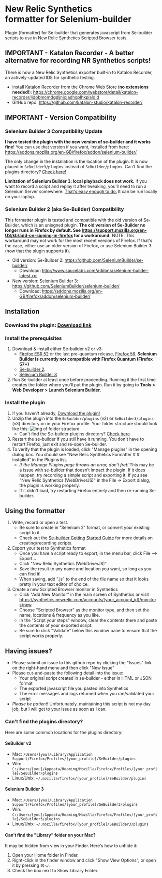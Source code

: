 New Relic Synthetics<br>formatter for Selenium-builder
==============================

Plugin (formatter) for Se-builder that generates javascript from Se-builder scripts to use in New Relic Synthetics Scripted Browser tests.

## IMPORTANT - Katalon Recorder - A better alternative for recording NR Synthetics scripts!

There is now a New Relic Synthetics exporter built-in to Katalon Recorder, an actively-updated IDE for synthetic testing.
* Install Katalon Recorder from the Chrome Web Store (**no extensions needed!**): https://chrome.google.com/webstore/detail/katalon-recorder/ljdobmomdgdljniojadhoplhkpialdid
* GitHub repo: https://github.com/katalon-studio/katalon-recorder/

## IMPORTANT - Version Compatibility

### Selenium Builder 3 Compatibility Update

<b>I have tested the plugin with the new version of se-builder and it works fine!</b> You can use that version if you want, installed from here: https://addons.mozilla.org/en-GB/firefox/addon/selenium-builder/

The only change in the installation is the location of the plugin. It is now placed in `SeBuilder3/plugins` instead of `SeBuilder/plugins`. Can't find the plugins directory? [Check here!](#cant-find-the-plugins-directory)

<b>Limitation of Selenium Builder 3: local playback does not work.</b> If you want to record a script and replay it after tweaking, you'll need to run a Selenium Server somewhere. [That's easy enough to do.](http://www.seleniumhq.org/docs/05_selenium_rc.jsp#installation) It can be run locally on your laptop.

### Selenium Builder 2 (aka Se-Builder) Compatibility

This formatter plugin is tested and compatible with the old version of Se-Builder, which is an unisgned plugin. <b>The old version of Se-Builder no longer runs in Firefox by default. See https://support.mozilla.org/en-US/kb/add-on-signing-in-firefox for a workaround.</b> NOTE: This workaround may not work for the most recent versions of Firefox. If that's the case, either use an older version of Firefox, or use Selenium Builder 3 (now that the plugin supports it).

* Old version: Se-Builder 2: https://github.com/SeleniumBuilder/se-builder/
	* Download: http://www.saucelabs.com/addons/selenium-builder-latest.xpi
* New version: Selenium Builder 3: https://github.com/SeleniumBuilder/selenium-builder/
    * Download: https://addons.mozilla.org/en-GB/firefox/addon/selenium-builder/

## Installation

### Download the plugin: [Download link](https://github.com/sschwartzman/newrelic-synthetics-sebuilder/raw/master/nr_synthetics_formatter.zip)

### Install the prerequisites

1. Download & install either Se-builder v2 or v3:
   * [Firefox ESR 52](https://ftp.mozilla.org/pub/firefox/releases/52.9.0esr/) or the last pre-quantum release, [Firefox 56](https://archive.mozilla.org/pub/firefox/releases/56.0.2/). **Selenium Builder is currently not compatible with Firefox Quantum (Firefox 57+)**
   * [Se-builder 2](http://www.saucelabs.com/addons/selenium-builder-latest.xpi).
   * [Selenium Builder 3](https://addons.mozilla.org/en-GB/firefox/addon/selenium-builder/)
2. Run Se-builder at least once before proceeding. Running it the first time creates the folder where you'll put the plugin. Run it by going to <b>Tools > Web Developer > Launch Selenium Builder.</b>

### Install the plugin

1. If you haven't already, [Download the plugin!](https://github.com/sschwartzman/newrelic-synthetics-sebuilder/raw/master/nr_synthetics_formatter.zip)
2. Unzip the plugin into the `SeBuilder/plugins` (v2) or `SeBuilder3/plugins` (v3) directory on in your Firefox profile. Your folder structure should look like this: ![Img of folder structure](https://github.com/sschwartzman/newrelic-synthetics-sebuilder/blob/master/etc/folder_structure.png)
   * Can't find the Se-builder plugins directory? [Check here](#cant-find-the-plugins-directory)
3. Restart the se-builder if you still have it running. You don't have to restart Firefox, just exit and re-open Se-builder.
4. To verify that the plugin is loaded, click "Manage plugins" in the opening dialog box. You should see "New Relic Synthetics Formatter #.#  Installed" in the Plugins list.
   * *If the Manage Plugins page throws an error, don't fret!* This may be a issue with se-builder that doesn't impact the plugin. If it does happen, try recording a simple script and exporting it. If you see "New Relic Synthetics (WebDriverJS)" in the File -> Export dialog, the plugin is working properly.
   * If it didn't load, try restarting Firefox entirely and then re-running Se-builder.
   
## Using the formatter

1. Write, record or open a test. 
   * Be sure to create in "Selenium 2" format, or convert your existing script to it.
   * Check out the [Se-builder Getting Started Guide](https://github.com/sebuilder/se-builder/wiki/Getting-Started#recording-your-first-script) for more details on creating/recording scripts.
2. Export your test to Synthetics format
   * Once you have a script ready to export, in the menu bar, click File --> Export...
   * Click "New Relic Synthetics (WebDriverJS)"
   * Save the result to any name and location you want, so long as you can find it! 
   * When saving, add ".js" to the end of the file name so that it looks pretty in your text editor of choice.
3. Create a new Scripted Browser monitor in Synthetics
   * Click "Add New Monitor" in the main screen of Synthetics or visit 
   https://synthetics.newrelic.com/accounts/[your_account_id]/monitors/new
   * Choose "Scripted Browser" as the monitor type, and then set the name, locations & frequency as you like.
   * In the "Script your steps" window, clear the contents there and paste the contents of your exported script.
   * Be sure to click "Validate" below this window pane to ensure that the script works properly.

## Having issues?

* Please submit an issue to this github repo by clicking the "Issues" link on the right-hand menu and then click "New Issue"
* Please cut-and-paste the following detail into the issue:
  * Your original script created in se-builder - either in HTML or JSON format
  * The exported javascript file you pasted into Synthetics
  * The error messages and logs returned when you ran/validated your script
* *Please be patient!* Unfortunately, maintaining this script is not my day job, but I will get to your issue as soon as I can.

### Can't find the plugins directory?

Here are some common locations for the plugins directory:

#### SeBuilder v2

  * Mac: `/Users/[you]/Library/Application Support/Firefox/Profiles/[your_profile]/SeBuilder/plugins`
  * Win: `C:/Users/[you]/Appdata/Roaming/Mozilla/Firefox/Profiles/[your_profile]/SeBuilder/plugins`
  * Linux/Unix: `~/.mozilla/firefox/[your_profile]/SeBuilder/plugins`

#### Selenium Builder 3

  * Mac: `/Users/[you]/Library/Application Support/Firefox/Profiles/[your_profile]/SeBuilder3/plugins`
  * Win: `C:/Users/[you]/Appdata/Roaming/Mozilla/Firefox/Profiles/[your_profile]/SeBuilder3/plugins`
  * Linux/Unix: `~/.mozilla/firefox/[your_profile]/SeBuilder3/plugins`
  
#### Can't find the "Library" folder on your Mac?

It may be hidden from view in your Finder. Here's how to unhide it:

  1. Open your Home folder in Finder.
  2. Right-click in the finder window and click "Show View Options", or open it by pressing ⌘-J.
  3. Check the box next to Show Library Folder.
  

